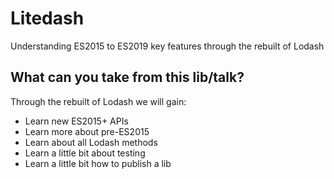 # Litedash

Understanding ES2015 to ES2019 key features through the rebuilt of Lodash

## What can you take from this lib/talk?

Through the rebuilt of Lodash we will gain:

- Learn new ES2015+ APIs
- Learn more about pre-ES2015
- Learn about all Lodash methods
- Learn a little bit about testing
- Learn a little bit how to publish a lib
